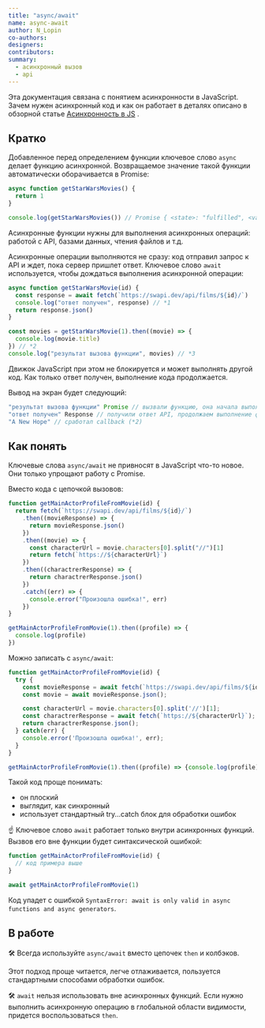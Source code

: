 ```yaml
---
title: "async/await"
name: async-await
author: N_Lopin
co-authors:
designers:
contributors:
summary:
  - асинхронный вызов
  - api
---
```


Эта документация связана с понятием асинхронности в JavaScript. Зачем нужен асинхронный код и как он работает в деталях описано в обзорной статье [Асинхронность в JS](/posts/js/long/async-in-js) .

## Кратко

Добавленное перед определением функции ключевое слово `async` делает функцию асинхронной. Возвращаемое значение такой функции автоматически оборачивается в Promise:

```jsx
async function getStarWarsMovies() {
  return 1
}

console.log(getStarWarsMovies()) // Promise { <state>: "fulfilled", <value>: 1 }
```

Асинхронные функции нужны для выполнения асинхронных операций: работой с API, базами данных, чтения файлов и т.д.

Асинхронные операции выполняются не сразу: код отправил запрос к API и ждет, пока сервер пришлет ответ. Ключевое слово `await` используется, чтобы дождаться выполнения асинхронной операции:

```jsx
async function getStarWarsMovie(id) {
  const response = await fetch(`https://swapi.dev/api/films/${id}/`)
  console.log("ответ получен", response) // *1
  return response.json()
}

const movies = getStarWarsMovie(1).then((movie) => {
  console.log(movie.title)
}) // *2
console.log("результат вызова функции", movies) // *3
```

Движок JavaScript при этом не блокируется и может выполнять другой код. Как только ответ получен, выполнение кода продолжается.

Вывод на экран будет следующий:

```jsx
"результат вызова функции" Promise // вызвали функцию, она начала выполнять асинхронную операцию и вернула Promise (*3)
"ответ получен" Response // получили ответ API, продолжаем выполнение функции (*1)
"A New Hope" // сработал callback (*2)
```

## Как понять

Ключевые слова `async/await` не привносят в JavaScript что-то новое. Они только упрощают работу с Promise.

Вместо кода с цепочкой вызовов:

```jsx
function getMainActorProfileFromMovie(id) {
  return fetch(`https://swapi.dev/api/films/${id}/`)
    .then((movieResponse) => {
      return movieResponse.json()
    })
    .then((movie) => {
      const characterUrl = movie.characters[0].split("//")[1]
      return fetch(`https://${characterUrl}`)
    })
    .then((charactrerResponse) => {
      return charactrerResponse.json()
    })
    .catch((err) => {
      console.error("Произошла ошибка!", err)
    })
}

getMainActorProfileFromMovie(1).then((profile) => {
  console.log(profile)
})
```

Можно записать с `async/await`:

```jsx
function getMainActorProfileFromMovie(id) {
  try {
    const movieResponse = await fetch(`https://swapi.dev/api/films/${id}/`);
    const movie = await movieResponse.json();

    const characterUrl = movie.characters[0].split('//')[1];
    const charactrerResponse = await fetch(`https://${characterUrl}`);
    return charactrerResponse.json();
  } catch(err) {
    console.error('Произошла ошибка!', err);
  }
}

getMainActorProfileFromMovie(1).then((profile) => {console.log(profile)});
```

Такой код проще понимать:

- он плоский
- выглядит, как синхронный
- использует стандартный try...catch блок для обработки ошибок

☝️ Ключевое слово `await` работает только внутри асинхронных функций. Вызвов его вне функции будет синтаксической ошибкой:

```jsx
function getMainActorProfileFromMovie(id) {
  // код примера выше
}

await getMainActorProfileFromMovie(1)
```

Код упадет с ошибкой `SyntaxError: await is only valid in async functions and async generators`.

## В работе

🛠 Всегда используйте `async/await` вместо цепочек `then` и колбэков.

Этот подход проще читается, легче отлаживается, пользуется стандартными способами обработки ошибок.

🛠 `await` нельзя использовать вне асинхронных функций. Если нужно выполнить асинхронную операцию в глобальной области видимости, придется воспользоваться `then`.
